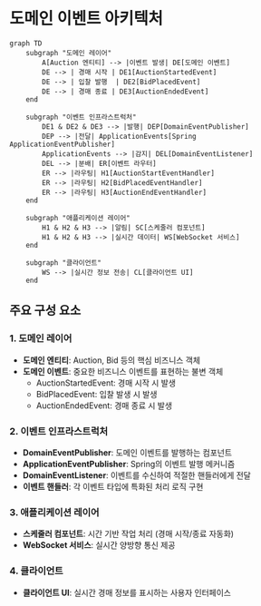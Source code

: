 # 도메인 이벤트 아키텍처

```mermaid
graph TD
    subgraph "도메인 레이어"
        A[Auction 엔티티] --> |이벤트 발생| DE[도메인 이벤트]
        DE --> | 경매 시작 | DE1[AuctionStartedEvent]
        DE --> | 입찰 발행  | DE2[BidPlacedEvent]
        DE --> | 경매 종료 | DE3[AuctionEndedEvent]
    end

    subgraph "이벤트 인프라스트럭처"
        DE1 & DE2 & DE3 --> |발행| DEP[DomainEventPublisher]
        DEP --> |전달| ApplicationEvents[Spring ApplicationEventPublisher]
        ApplicationEvents --> |감지| DEL[DomainEventListener]
        DEL --> |분배| ER[이벤트 라우터]
        ER --> |라우팅| H1[AuctionStartEventHandler]
        ER --> |라우팅| H2[BidPlacedEventHandler]
        ER --> |라우팅| H3[AuctionEndEventHandler]
    end

    subgraph "애플리케이션 레이어"
        H1 & H2 & H3 --> |알림| SC[스케줄러 컴포넌트]
        H1 & H2 & H3 --> |실시간 데이터| WS[WebSocket 서비스]
    end

    subgraph "클라이언트"
        WS --> |실시간 정보 전송| CL[클라이언트 UI]
    end

```

## 주요 구성 요소

### 1. 도메인 레이어
- **도메인 엔티티**: Auction, Bid 등의 핵심 비즈니스 객체
- **도메인 이벤트**: 중요한 비즈니스 이벤트를 표현하는 불변 객체
  - AuctionStartedEvent: 경매 시작 시 발생
  - BidPlacedEvent: 입찰 발생 시 발생
  - AuctionEndedEvent: 경매 종료 시 발생

### 2. 이벤트 인프라스트럭처
- **DomainEventPublisher**: 도메인 이벤트를 발행하는 컴포넌트
- **ApplicationEventPublisher**: Spring의 이벤트 발행 메커니즘
- **DomainEventListener**: 이벤트를 수신하여 적절한 핸들러에게 전달
- **이벤트 핸들러**: 각 이벤트 타입에 특화된 처리 로직 구현

### 3. 애플리케이션 레이어
- **스케줄러 컴포넌트**: 시간 기반 작업 처리 (경매 시작/종료 자동화)
- **WebSocket 서비스**: 실시간 양방향 통신 제공

### 4. 클라이언트
- **클라이언트 UI**: 실시간 경매 정보를 표시하는 사용자 인터페이스
